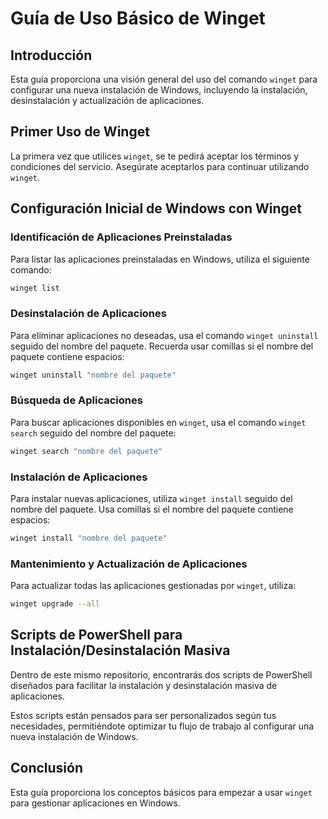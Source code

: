 # Guía de Uso Básico de Winget

## Introducción
Esta guía proporciona una visión general del uso del comando `winget` para configurar una nueva instalación de Windows, incluyendo la instalación, desinstalación y actualización de aplicaciones.

## Primer Uso de Winget
La primera vez que utilices `winget`, se te pedirá aceptar los términos y condiciones del servicio. Asegúrate aceptarlos para continuar utilizando `winget`.

## Configuración Inicial de Windows con Winget

### Identificación de Aplicaciones Preinstaladas
Para listar las aplicaciones preinstaladas en Windows, utiliza el siguiente comando:

```bash
winget list
```

### Desinstalación de Aplicaciones
Para eliminar aplicaciones no deseadas, usa el comando `winget uninstall` seguido del nombre del paquete. Recuerda usar comillas si el nombre del paquete contiene espacios:

```bash
winget uninstall "nombre del paquete"
```

### Búsqueda de Aplicaciones
Para buscar aplicaciones disponibles en `winget`, usa el comando `winget search` seguido del nombre del paquete:

```bash
winget search "nombre del paquete"
```

### Instalación de Aplicaciones
Para instalar nuevas aplicaciones, utiliza `winget install` seguido del nombre del paquete. Usa comillas si el nombre del paquete contiene espacios:

```bash
winget install "nombre del paquete"
```

### Mantenimiento y Actualización de Aplicaciones
Para actualizar todas las aplicaciones gestionadas por `winget`, utiliza:

```bash
winget upgrade --all
```

## Scripts de PowerShell para Instalación/Desinstalación Masiva

Dentro de este mismo repositorio, encontrarás dos scripts de PowerShell diseñados para facilitar la instalación y desinstalación masiva de aplicaciones.

Estos scripts están pensados para ser personalizados según tus necesidades, permitiéndote optimizar tu flujo de trabajo al configurar una nueva instalación de Windows.

## Conclusión
Esta guía proporciona los conceptos básicos para empezar a usar `winget` para gestionar aplicaciones en Windows.
